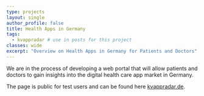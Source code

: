 ```yaml
---
type: projects
layout: single
author_profile: false
title: Health Apps in Germany
tags: 
  - kvappradar # use in posts for this project
classes: wide
excerpt: "Overview on Health Apps in Germany for Patients and Doctors"
---
```


We are in the process of developing a web portal that will allow patients and doctors to gain insights 
into the digital health care app market in Germany.

The page is public for test users and can be found here [kvappradar.de](https://www.kvappradar.de).
